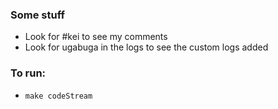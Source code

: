 ### Some stuff
- Look for #kei to see my comments
- Look for ugabuga in the logs to see the custom logs added

### To run:
- `make codeStream`

